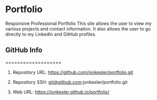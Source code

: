 # Portfolio
Responsive Professional Portfolio
This site allows the user to view my various projects and contact information.  It also allows the user to go directly to my LinkedIn and GitHub profiles.


## GitHub Info
===================

1. Repository URL:  https://github.com/jonkesler/portfolio.git

2. Repository SSH:  git@github.com:jonkesler/portfolio.git

3. Web URL:  https://jonkesler.github.io/portfolio/